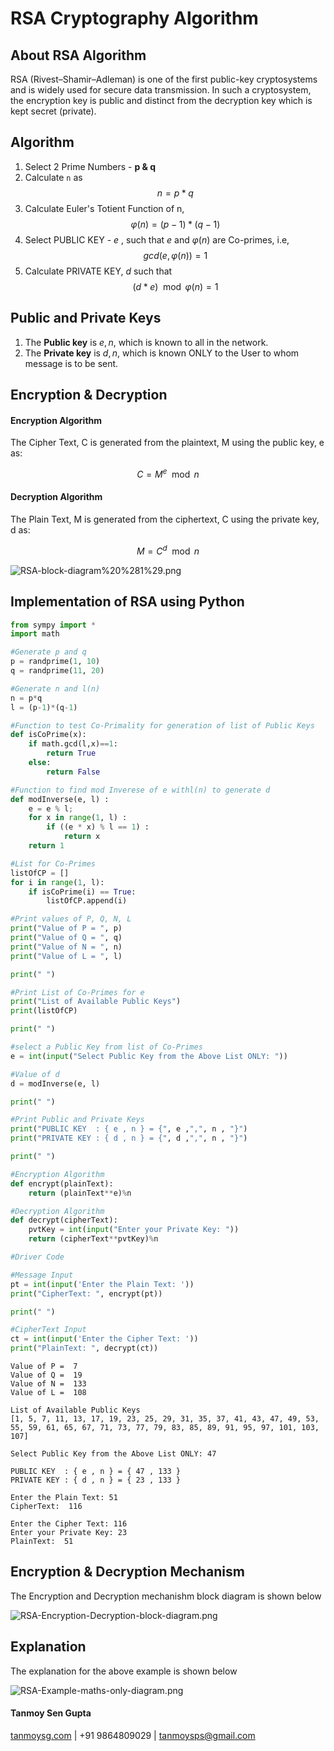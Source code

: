 # RSA Cryptography Algorithm

## About RSA Algorithm
RSA (Rivest–Shamir–Adleman) is one of the first public-key cryptosystems and is widely used for secure data transmission. In such a cryptosystem, the encryption key is public and distinct from the decryption key which is kept secret (private).

## Algorithm

1. Select 2 Prime Numbers - **p & q**
2. Calculate `n` as $$n = p * q$$
3. Calculate Euler's Totient Function of n, $$φ(n) = (p-1) * (q-1)$$
4. Select PUBLIC KEY - $e$ , such that $e$ and $φ(n)$ are Co-primes, i.e, $$gcd(e , φ(n))=1$$
5. Calculate PRIVATE KEY, $d$ such that $$(d * e) \mod φ(n) = 1$$

## Public and Private Keys

1. The **Public  key** is ${ e , n }$, which is known to all in the network.
2. The **Private key** is ${ d , n }$, which is known ONLY to the User to whom message is to be sent.

## Encryption & Decryption

#### Encryption Algorithm

The Cipher Text, C is generated from the plaintext, M using the public key, e as:

$$C = M^e \mod n$$

#### Decryption Algorithm

The Plain Text, M is generated from the ciphertext, C using the private key, d as:

$$M = C^d \mod n$$

![RSA-block-diagram%20%281%29.png](https://github.com/TanmoySG/Cryptography-Algorithm/blob/master/RSA-Algorithm/diagrams/RSA-block-diagram-image.png)

## Implementation of RSA using Python


```python
from sympy import *
import math 

#Generate p and q
p = randprime(1, 10)
q = randprime(11, 20)

#Generate n and l(n)
n = p*q
l = (p-1)*(q-1)

#Function to test Co-Primality for generation of list of Public Keys
def isCoPrime(x):
    if math.gcd(l,x)==1:
        return True
    else:
        return False

#Function to find mod Inverese of e withl(n) to generate d     
def modInverse(e, l) :
    e = e % l;
    for x in range(1, l) :
        if ((e * x) % l == 1) :
            return x
    return 1

#List for Co-Primes
listOfCP = []
for i in range(1, l):
    if isCoPrime(i) == True:
        listOfCP.append(i)

#Print values of P, Q, N, L        
print("Value of P = ", p)
print("Value of Q = ", q)
print("Value of N = ", n)
print("Value of L = ", l)

print(" ")

#Print List of Co-Primes for e
print("List of Available Public Keys")
print(listOfCP)

print(" ")

#select a Public Key from list of Co-Primes
e = int(input("Select Public Key from the Above List ONLY: "))

#Value of d
d = modInverse(e, l)

print(" ")

#Print Public and Private Keys
print("PUBLIC KEY  : { e , n } = {", e ,",", n , "}")
print("PRIVATE KEY : { d , n } = {", d ,",", n , "}")

print(" ")

#Encryption Algorithm
def encrypt(plainText):
    return (plainText**e)%n

#Decryption Algorithm
def decrypt(cipherText):
    pvtKey = int(input("Enter your Private Key: "))
    return (cipherText**pvtKey)%n

#Driver Code

#Message Input
pt = int(input('Enter the Plain Text: '))
print("CipherText: ", encrypt(pt))

print(" ")

#CipherText Input
ct = int(input('Enter the Cipher Text: '))
print("PlainText: ", decrypt(ct))
```

    Value of P =  7
    Value of Q =  19
    Value of N =  133
    Value of L =  108
     
    List of Available Public Keys
    [1, 5, 7, 11, 13, 17, 19, 23, 25, 29, 31, 35, 37, 41, 43, 47, 49, 53, 55, 59, 61, 65, 67, 71, 73, 77, 79, 83, 85, 89, 91, 95, 97, 101, 103, 107]
     
    Select Public Key from the Above List ONLY: 47
     
    PUBLIC KEY  : { e , n } = { 47 , 133 }
    PRIVATE KEY : { d , n } = { 23 , 133 }
     
    Enter the Plain Text: 51
    CipherText:  116
     
    Enter the Cipher Text: 116
    Enter your Private Key: 23
    PlainText:  51
    

## Encryption & Decryption Mechanism

The Encryption and Decryption mechanishm block diagram is shown below

![RSA-Encryption-Decryption-block-diagram.png](https://github.com/TanmoySG/Cryptography-Algorithm/blob/master/RSA-Algorithm/diagrams/RSA-Encryption-Decryption-block-diagram.jpg)

## Explanation

The explanation for the above example is shown below

![RSA-Example-maths-only-diagram.png](https://github.com/TanmoySG/Cryptography-Algorithm/blob/master/RSA-Algorithm/diagrams/RSA-Example-maths-only-diagram.png)

#### Tanmoy Sen Gupta
[tanmoysg.com](http://tanmoysg.com) | +91 9864809029 | tanmoysps@gmail.com
